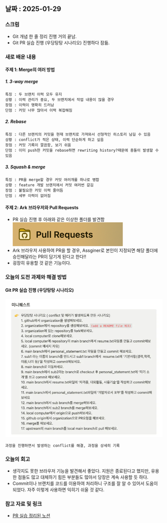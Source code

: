 ## 날짜 : 2025-01-29

### 스크럼
- Git 개념 한 줄 정리 진행 거의 끝남.
- Git PR 실습 진행 (우당탕탕 시나리오) 진행하다 잠듦.

### 새로 배운 내용
#### 주제 1: Merge의 여러 방법
##### 1. 3-way merge
    특징 : 두 브랜치 이력 모두 유지
    상황 : 이력 관리가 중요, 두 브랜치에서 작업 내용이 많을 경우
    장점 : 이력이 명확히 드러남
    단점 : 커밋 너무 많아서 이력 복잡해짐
##### 2. Rebase 
    특징 : 다른 브랜치의 커밋을 현재 브랜치로 가져와서 선형적인 히스토리 남길 수 있음
    상황 : conflict가 적은 상태, 이력 단순하게 하고 싶음
    장점 : 커밋 기록이 깔끔함, 보기 쉬움
    단점 : 이미 push한 커밋을 rebase하면 rewriting history?때문에 충돌이 발생할 수 있음
##### 3. Squash & merge
    특징 : PR을 merge할 경우 커밋 여러개를 하나로 병합
    상황 : feature 개발 브랜치에서 커밋 여러번 갈김
    장점 : 불필요한 커밋 이력 줄어듬
    단점 : 세부 이력이 없어짐

#### 주제 2: Ark 브라우저와 Pull Requests
- PR 실습 진행 후 아래와 같은 이상한 폴더를 발견함
![alt text](img/image-1.png)
- Ark 브라우저 사용하여 PR을 할 경우, Assginer로 본인이 지정되면 해당 폴더에 승인해달라는 PR이 담기게 된다고 한다!!
- 굉장히 유용할 것 같은 기능이다.

### 오늘의 도전 과제와 해결 방법
#### Git PR 실습 진행 (우당탕탕 시나리오)
![alt text](img/image-2.png)

    과정을 진행하면서 발생하는 conflict를 해결, 과정을 상세히 기록

### 오늘의 회고
- 생각지도 못한 브라우저 기능을 발견해서 좋았다. 지원은 종료된다고 했지만, 유용한 점들도 많고 대체하기 힘든 부분들도 많아서 당장은 계속 사용할 듯 하다.
- Commit이나 브랜치를 코드를 이용하여 처리하니 구조를 잘 알 수 있어서 도움이 되었다. 자주 이렇게 사용하면 익히기 쉬울 것 같다.

### 참고 자료 및 링크
- [PR 실습 정리된 노션](https://helpful-diadem-529.notion.site/Git-1894356f245c809e90d0fa491742b871?pvs=74)
